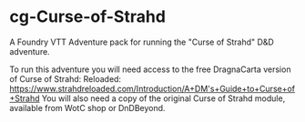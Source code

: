 # cg-Curse-of-Strahd
A Foundry VTT Adventure pack for running the "Curse of Strahd" D&amp;D adventure.

To run this adventure you will need access to the free DragnaCarta version of Curse of Strahd: Reloaded: https://www.strahdreloaded.com/Introduction/A+DM's+Guide+to+Curse+of+Strahd
You will also need a copy of the original Curse of Strahd module, available from WotC shop or DnDBeyond.

